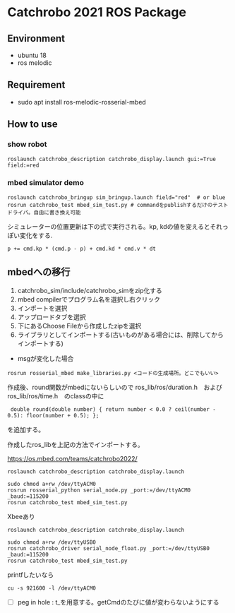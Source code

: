 # Catchrobo 2021 ROS Package

## Environment
- ubuntu 18
- ros melodic

## Requirement
- sudo apt install ros-melodic-rosserial-mbed


## How to use
### show robot
```
roslaunch catchrobo_description catchrobo_display.launch gui:=True field:=red

```

### mbed simulator demo
```
roslaunch catchrobo_bringup sim_bringup.launch field="red"  # or blue
rosrun catchrobo_test mbed_sim_test.py # commandをpublishするだけのテストドライバ。自由に書き換え可能
```

シミュレーターの位置更新は下の式で実行される。kp, kdの値を変えるとそれっぽい変化をする.
```
p += cmd.kp * (cmd.p - p) + cmd.kd * cmd.v * dt
```


## mbedへの移行
1. catchrobo_sim/include/catchrobo_simをzip化する
1. mbed compilerでプログラム名を選択し右クリック
1. インポートを選択
1. アップロードタブを選択
1. 下にあるChoose Fileから作成したzipを選択
1. ライブラリとしてインポートする(古いものがある場合には、削除してからインポートする)

- msgが変化した場合
``` 
rosrun rosserial_mbed make_libraries.py <コードの生成場所。どこでもいい>
```
作成後、round関数がmbedにないらしいので ros_lib/ros/duration.h　およびros_lib/ros/time.h　のclassの中に
```
 double round(double number) { return number < 0.0 ? ceil(number - 0.5): floor(number + 0.5); };
```
を追加する。

作成したros_libを上記の方法でインポートする。


https://os.mbed.com/teams/catchrobo2022/


```
roslaunch catchrobo_description catchrobo_display.launch 

sudo chmod a+rw /dev/ttyACM0 
rosrun rosserial_python serial_node.py _port:=/dev/ttyACM0 _baud:=115200
rosrun catchrobo_test mbed_sim_test.py
```

Xbeeあり
```
roslaunch catchrobo_description catchrobo_display.launch 

sudo chmod a+rw /dev/ttyUSB0 
rosrun catchrobo_driver serial_node_float.py _port:=/dev/ttyUSB0 _baud:=115200
rosrun catchrobo_test mbed_sim_test.py
```

printfしたいなら
```
cu -s 921600 -l /dev/ttyACM0
```


- [ ] peg in hole : t_を用意する。getCmdのたびに値が変わらないようにする